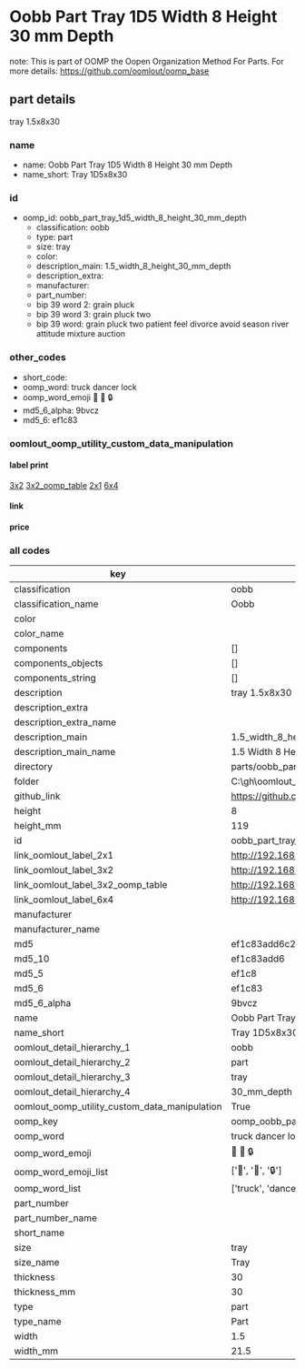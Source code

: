# Oobb Part Tray 1D5 Width 8 Height 30 mm Depth  

note: This is part of OOMP the Oopen Organization Method For Parts. For more details: https://github.com/oomlout/oomp_base

##  part details
  



tray 1.5x8x30



### name
* name: Oobb Part Tray 1D5 Width 8 Height 30 mm Depth
* name_short: Tray 1D5x8x30 
### id
* oomp_id: oobb_part_tray_1d5_width_8_height_30_mm_depth
  * classification: oobb
  * type: part
  * size: tray
  * color: 
  * description_main: 1.5_width_8_height_30_mm_depth
  * description_extra: 
  * manufacturer: 
  * part_number: 
  * bip 39 word 2: grain pluck
  * bip 39 word 3: grain pluck two
  * bip 39 word: grain pluck two patient feel divorce avoid season river attitude mixture auction

### other_codes
* short_code: 
* oomp_word: truck dancer lock
* oomp_word_emoji :truck: :dancer: :lock:
* md5_6_alpha: 9bvcz
* md5_6: ef1c83






### oomlout_oomp_utility_custom_data_manipulation
#### label print
[3x2](http://192.168.1.245:1112/?label=oomp%209bvcz)
[3x2_oomp_table](http://192.168.1.108:1112/?label=oomp%209bvcz)
[2x1](http://192.168.1.242:1112/?label=oomp%209bvcz)
[6x4](http://192.168.1.55:1112/?label=oomp%209bvcz)    

#### link

                              

#### price







### all codes 
| key | value |  
| --- | --- |  
| classification | oobb |  
| classification_name | Oobb |  
| color |  |  
| color_name |  |  
| components | [] |  
| components_objects | [] |  
| components_string | [] |  
| description | tray 1.5x8x30 |  
| description_extra |  |  
| description_extra_name |  |  
| description_main | 1.5_width_8_height_30_mm_depth |  
| description_main_name | 1.5 Width 8 Height 30 mm Depth |  
| directory | parts/oobb_part_tray_1d5_width_8_height_30_mm_depth |  
| folder | C:\gh\oomlout_oobb_version_4_generated_parts\parts\oobb_part_tray_1d5_width_8_height_30_mm_depth |  
| github_link | https://github.com/oomlout/oomlout_oomp_part_src/tree/main/parts/oobb_part_tray_1d5_width_8_height_30_mm_depth |  
| height | 8 |  
| height_mm | 119 |  
| id | oobb_part_tray_1d5_width_8_height_30_mm_depth |  
| link_oomlout_label_2x1 | http://192.168.1.242:1112/?label=oomp%209bvcz |  
| link_oomlout_label_3x2 | http://192.168.1.245:1112/?label=oomp%209bvcz |  
| link_oomlout_label_3x2_oomp_table | http://192.168.1.108:1112/?label=oomp%209bvcz |  
| link_oomlout_label_6x4 | http://192.168.1.55:1112/?label=oomp%209bvcz |  
| manufacturer |  |  
| manufacturer_name |  |  
| md5 | ef1c83add6c22201002a6a11d769ab2c |  
| md5_10 | ef1c83add6 |  
| md5_5 | ef1c8 |  
| md5_6 | ef1c83 |  
| md5_6_alpha | 9bvcz |  
| name | Oobb Part Tray 1D5 Width 8 Height 30 mm Depth |  
| name_short | Tray 1D5x8x30  |  
| oomlout_detail_hierarchy_1 | oobb |  
| oomlout_detail_hierarchy_2 | part |  
| oomlout_detail_hierarchy_3 | tray |  
| oomlout_detail_hierarchy_4 | 30_mm_depth |  
| oomlout_oomp_utility_custom_data_manipulation | True |  
| oomp_key | oomp_oobb_part_tray_1d5_width_8_height_30_mm_depth |  
| oomp_word | truck dancer lock |  
| oomp_word_emoji | :truck: :dancer: :lock: |  
| oomp_word_emoji_list | [':truck:', ':dancer:', ':lock:'] |  
| oomp_word_list | ['truck', 'dancer', 'lock'] |  
| part_number |  |  
| part_number_name |  |  
| short_name |  |  
| size | tray |  
| size_name | Tray |  
| thickness | 30 |  
| thickness_mm | 30 |  
| type | part |  
| type_name | Part |  
| width | 1.5 |  
| width_mm | 21.5 |  
